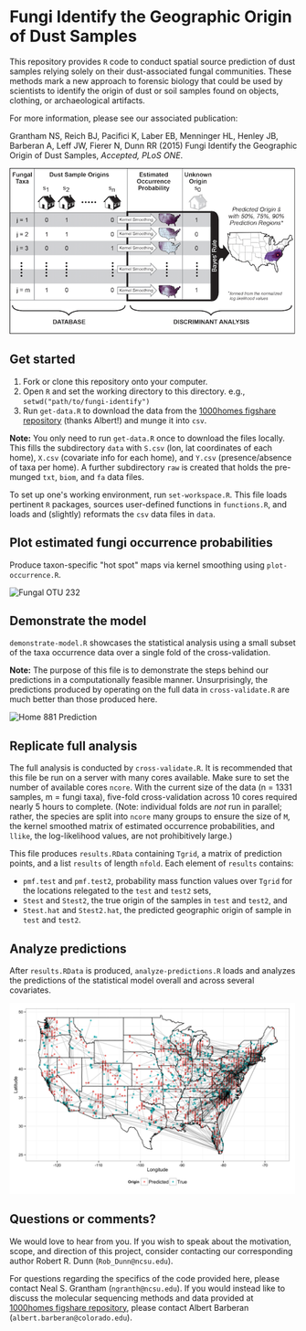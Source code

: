 # Fungi Identify the Geographic Origin of Dust Samples

This repository provides `R` code to conduct spatial source prediction of dust samples relying solely on their dust-associated fungal communities. These methods mark a new approach to forensic biology that could be used by scientists to identify the origin of dust or soil samples found on objects, clothing, or archaeological artifacts.

For more information, please see our associated publication:

Grantham NS, Reich BJ, Pacifici K, Laber EB, Menninger HL, Henley JB, Barberan A, Leff JW, Fierer N, Dunn RR (2015) Fungi Identify the Geographic Origin of Dust Samples, _Accepted, PLoS ONE_.

<img src="figs/overview.tiff" alt="Overview" style="width: 500px;"/>


## Get started

1. Fork or clone this repository onto your computer.
2. Open `R` and set the working directory to this directory. e.g., ```setwd("path/to/fungi-identify")```
3. Run `get-data.R` to download the data from the [1000homes figshare repository](http://figshare.com/articles/1000homes/1270900) (thanks Albert!) and munge it into `csv`.

__Note:__ You only need to run `get-data.R` once to download the files locally. This fills the subdirectory `data` with `S.csv` (lon, lat coordinates of each home), `X.csv` (covariate info for each home), and `Y.csv` (presence/absence of taxa per home). A further subdirectory `raw` is created that holds the pre-munged `txt`, `biom`, and `fa` data files.

To set up one's working environment, run `set-workspace.R`. This file loads pertinent `R` packages, sources user-defined functions in `functions.R`, and loads and (slightly) reformats the `csv` data files in `data`. 

## Plot estimated fungi occurrence probabilities

Produce taxon-specific "hot spot" maps via kernel smoothing using `plot-occurrence.R`.

<img src="figs/occurrence/OTU_232.png" alt="Fungal OTU 232" style="width: 500px;"/>

## Demonstrate the model

`demonstrate-model.R` showcases the statistical analysis using a small subset of the taxa occurrence data over a single fold of the cross-validation.

__Note:__ The purpose of this file is to demonstrate the steps behind our predictions in a computationally feasible manner. Unsurprisingly, the predictions produced by operating on the full data in `cross-validate.R` are much better than those produced here.

<img src="figs/predictions/881.png" alt="Home 881 Prediction" style="width: 500px;"/>

## Replicate full analysis

The full analysis is conducted by `cross-validate.R`. It is recommended that this file be run on a server with many cores available. Make sure to set the number of available cores `ncore`. With the current size of the data (n = 1331 samples, m = fungi taxa), five-fold cross-validation across 10 cores required nearly 5 hours to complete. (Note: individual folds are _not_ run in parallel; rather, the species are split into `ncore` many groups to ensure the size of `M`, the kernel smoothed matrix of estimated occurrence probabilities, and `llike`, the log-likelihood values, are not prohibitively large.) 

This file produces `results.RData` containing `Tgrid`, a matrix of prediction points, and a list `results` of length `nfold`. Each element of `results` contains: 

- `pmf.test` and `pmf.test2`, probability mass function values over `Tgrid` for the locations relegated to the `test` and `test2` sets, 
- `Stest` and `Stest2`, the true origin of the samples in `test` and `test2`, and
- `Stest.hat` and `Stest2.hat`, the predicted geographic origin of sample in `test` and `test2`.

## Analyze predictions

After `results.RData` is produced, `analyze-predictions.R` loads and analyzes the predictions of the statistical model overall and across several covariates.

<img src="figs/all-predictions.png" alt="All Predictions" style="width: 500px;"/>


## Questions or comments?

We would love to hear from you. If you wish to speak about the motivation, scope, and direction of this project, consider contacting our corresponding author Robert R. Dunn (`Rob_Dunn@ncsu.edu`).

For questions regarding the specifics of the code provided here, please contact Neal S. Grantham (`ngranth@ncsu.edu`). If you would instead like to discuss the molecular sequencing methods and data provided at [1000homes figshare repository](http://figshare.com/articles/1000homes/1270900), please contact Albert Barberan (`albert.barberan@colorado.edu`).
